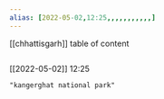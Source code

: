 ```yaml
---
alias: [2022-05-02,12:25,,,,,,,,,,,]
---
```

[[chhattisgarh]]
table of content
```toc
```

[[2022-05-02]] 12:25

```query
"kangerghat national park"
```